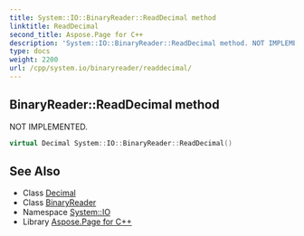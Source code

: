 ```yaml
---
title: System::IO::BinaryReader::ReadDecimal method
linktitle: ReadDecimal
second_title: Aspose.Page for C++
description: 'System::IO::BinaryReader::ReadDecimal method. NOT IMPLEMENTED in C++.'
type: docs
weight: 2200
url: /cpp/system.io/binaryreader/readdecimal/
---
```

## BinaryReader::ReadDecimal method


NOT IMPLEMENTED.

```cpp
virtual Decimal System::IO::BinaryReader::ReadDecimal()
```


## See Also

* Class [Decimal](../../../system/decimal/)
* Class [BinaryReader](../)
* Namespace [System::IO](../../)
* Library [Aspose.Page for C++](../../../)
